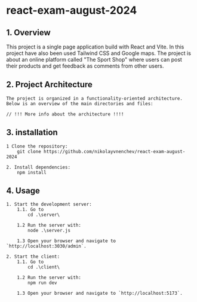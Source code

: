 # react-exam-august-2024

## 1. Overview
This project is a single page application build with React and Vite. In this project have also been used Tailwind CSS and Google maps. The project is about an online platform called "The Sport Shop" where users can post their products and get feedback as comments from other users.

## 2. Project Architecture
    The project is organized in a functionality-oriented architecture. Below is an overview of the main directories and files:

    // !!! More info about the architecture !!!!

## 3. installation
    1 Clone the repository:
        git clone https://github.com/nikolayvnenchev/react-exam-august-2024

    2. Install dependencies:
        npm install

## 4. Usage

    1. Start the development server:
        1.1. Go to 
            cd .\server\  

        1.2 Run the server with:
            node .\server.js

        1.3 Open your browser and navigate to `http://localhost:3030/admin`.

    2. Start the client:
        1.1. Go to 
            cd .\client\  

        1.2 Run the server with:
            npm run dev

        1.3 Open your browser and navigate to `http://localhost:5173`.
